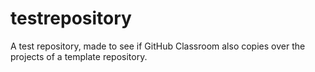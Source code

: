# testrepository
A test repository, made to see if GitHub Classroom also copies over the projects of a template repository.
